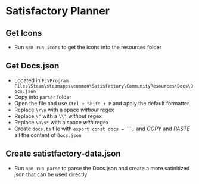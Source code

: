 # Satisfactory Planner

## Get Icons

- Run `npm run icons` to get the icons into the resources folder

## Get Docs.json

- Located in `F:\Program Files\Steam\steamapps\common\Satisfactory\CommunityResources\Docs\Docs.json`
- Copy into `parser` folder
- Open the file and use `Ctrl + Shift + P` and apply the default formatter
- Replace `\r\n` with a space _without_ regex
- Replace `\"` with a `\\"` _without_ regex
- Replace `\n\s*` with a space _with_ regex
- Create `docs.ts` file with `export const docs = ``;` and _COPY_ and _PASTE_ all the content of `Docs.json`

## Create satistfactory-data.json

- Run `npm run parse` to parse the Docs.json and create a more satinitized json that can be used directly
